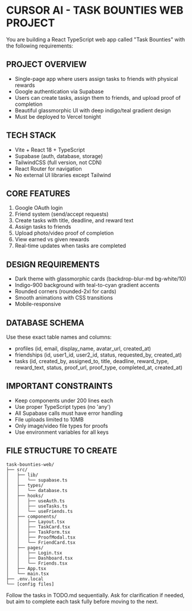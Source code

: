 # CURSOR AI - TASK BOUNTIES WEB PROJECT

You are building a React TypeScript web app called "Task Bounties" with the following requirements:

## PROJECT OVERVIEW
- Single-page app where users assign tasks to friends with physical rewards
- Google authentication via Supabase
- Users can create tasks, assign them to friends, and upload proof of completion
- Beautiful glassmorphic UI with deep indigo/teal gradient design
- Must be deployed to Vercel tonight

## TECH STACK
- Vite + React 18 + TypeScript
- Supabase (auth, database, storage)
- TailwindCSS (full version, not CDN)
- React Router for navigation
- No external UI libraries except Tailwind

## CORE FEATURES
1. Google OAuth login
2. Friend system (send/accept requests)
3. Create tasks with title, deadline, and reward text
4. Assign tasks to friends
5. Upload photo/video proof of completion
6. View earned vs given rewards
7. Real-time updates when tasks are completed

## DESIGN REQUIREMENTS
- Dark theme with glassmorphic cards (backdrop-blur-md bg-white/10)
- Indigo-900 background with teal-to-cyan gradient accents
- Rounded corners (rounded-2xl for cards)
- Smooth animations with CSS transitions
- Mobile-responsive

## DATABASE SCHEMA
Use these exact table names and columns:
- profiles (id, email, display_name, avatar_url, created_at)
- friendships (id, user1_id, user2_id, status, requested_by, created_at)
- tasks (id, created_by, assigned_to, title, deadline, reward_type, reward_text, status, proof_url, proof_type, completed_at, created_at)

## IMPORTANT CONSTRAINTS
- Keep components under 200 lines each
- Use proper TypeScript types (no 'any')
- All Supabase calls must have error handling
- File uploads limited to 10MB
- Only image/video file types for proofs
- Use environment variables for all keys

## FILE STRUCTURE TO CREATE
```
task-bounties-web/
├── src/
│   ├── lib/
│   │   └── supabase.ts
│   ├── types/
│   │   └── database.ts
│   ├── hooks/
│   │   ├── useAuth.ts
│   │   ├── useTasks.ts
│   │   └── useFriends.ts
│   ├── components/
│   │   ├── Layout.tsx
│   │   ├── TaskCard.tsx
│   │   ├── TaskForm.tsx
│   │   ├── ProofModal.tsx
│   │   └── FriendCard.tsx
│   ├── pages/
│   │   ├── Login.tsx
│   │   ├── Dashboard.tsx
│   │   └── Friends.tsx
│   ├── App.tsx
│   └── main.tsx
├── .env.local
└── [config files]
```

Follow the tasks in TODO.md sequentially. Ask for clarification if needed, but aim to complete each task fully before moving to the next.